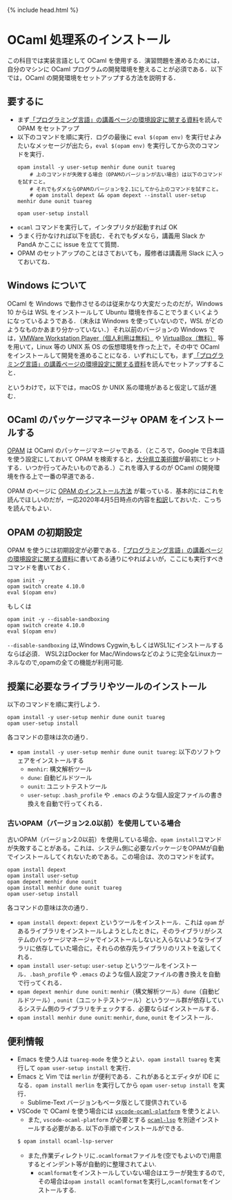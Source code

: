 {% include head.html %}

# OCaml 処理系のインストール

この科目では実装言語として OCaml を使用する．演習問題を進めるためには，自分のマシンに OCaml プログラムの開発環境を整えることが必須である．以下では，OCaml の開発環境をセットアップする方法を説明する．

## 要するに

- まず[「プログラミング言語」の講義ページの環境設定に関する資料](https://hackmd.io/BGPHkpvJRYCvA2j3D9KVhw)を読んで OPAM をセットアップ
- 以下のコマンドを順に実行．ログの最後に `eval $(opam env)` を実行せよみたいなメッセージが出たら，`eval $(opam env)` を実行してから次のコマンドを実行．
  ```
  opam install -y user-setup menhir dune ounit tuareg
      # 上のコマンドが失敗する場合（OPAMのバージョンが古い場合）は以下のコマンドを試すこと。
      # それでもダメならOPAMのバージョンを2.1にしてから上のコマンドを試すこと。
      # opam install depext && opam depext --install user-setup menhir dune ounit tuareg

  opam user-setup install
  ```
- `ocaml` コマンドを実行して，インタプリタが起動すれば OK
- うまく行かなければ以下を読む．それでもダメなら，講義用 Slack か PandA かここに issue を立てて質問．
- OPAM のセットアップのことはさておいても，履修者は講義用 Slack に入っておいてね．

## Windows について

OCaml を Windows で動作させるのは従来かなり大変だったのだが，Windows 10 からは WSL をインストールして Ubuntu 環境を作ることでうまくいくようになっているようである．（末永は Windows を使っていないので，WSL がどのようなものかあまり分かっていない．）それ以前のバージョンの Windows では，[VMWare Workstation Player（個人利用は無料）](https://www.vmware.com/jp/products/workstation-player.html) や [VirtualBox（無料）](https://www.virtualbox.org/) 等を用いて，Linux 等の UNIX 系 OS の仮想環境を作った上で，その中で OCaml をインストールして開発を進めることになる．いずれにしても，まず[「プログラミング言語」の講義ページの環境設定に関する資料](https://www.fos.kuis.kyoto-u.ac.jp/~igarashi/class/pl/setup.html)を読んでセットアップすること．

というわけで，以下では，macOS か UNIX 系の環境があると仮定して話が進む．

## OCaml のパッケージマネージャ OPAM をインストールする

[OPAM](https://opam.ocaml.org/) は OCaml のパッケージマネージャである．（ところで，Google で日本語を使う設定にしておいて OPAM を検索すると，[大分県立美術館](http://www.opam.jp/)が最初にヒットする．いつか行ってみたいものである．）これを導入するのが OCaml の開発環境を作る上で一番の早道である．

OPAM のページに [OPAM のインストール方法](https://opam.ocaml.org/doc/Install.html) が載っている．基本的にはこれを読んでほしいのだが，一応2020年4月5日時点の内容を[和訳](install_opam.jp.md)しておいた．こっちを読んでもよい．

## OPAM の初期設定

OPAM を使うには初期設定が必要である．[「プログラミング言語」の講義ページの環境設定に関する資料](http://www.fos.kuis.kyoto-u.ac.jp/~igarashi/class/pl/setup.html)に書いてある通りにやればよいが，ここにも実行すべきコマンドを書いておく．

```
opam init -y
opam switch create 4.10.0
eval $(opam env)
```

もしくは

```
opam init -y --disable-sandboxing
opam switch create 4.10.0
eval $(opam env)
```

`--disable-sandboxing` は,Windows Cygwin,もしくはWSL1にインストールするならば必須．
WSL2はDocker for Mac/Windowsなどのように完全なLinuxカーネルなので,opamの全ての機能が利用可能.

## 授業に必要なライブラリやツールのインストール

以下のコマンドを順に実行しよう．

```
opam install -y user-setup menhir dune ounit tuareg
opam user-setup install
```

各コマンドの意味は次の通り．

- `opam install -y user-setup menhir dune ounit tuareg`: 以下のソフトウェアをインストールする
  - `menhir`: 構文解析ツール
  - `dune`: 自動ビルドツール
  - `ounit`: ユニットテストツール
  - `user-setup`: `.bash_profile` や `.emacs` のような個人設定ファイルの書き換えを自動で行ってくれる．

### 古いOPAM（バージョン2.0以前）を使用している場合
古いOPAM（バージョン2.0以前）を使用している場合、`opam install`コマンドが失敗することがある。これは、システム側に必要なパッケージをOPAMが自動でインストールしてくれないためである。この場合は、次のコマンドを試す。

```
opam install depext
opam install user-setup
opam depext menhir dune ounit
opam install menhir dune ounit tuareg
opam user-setup install
```

各コマンドの意味は次の通り．

- `opam install depext`: `depext` というツールをインストール．これは `opam` があるライブラリをインストールしようとしたときに，そのライブラリがシステムのパッケージマネージャでインストールしないと入らないようなライブラリに依存していた場合に，それらの依存先ライブラリのリストを返してくれる．
- `opam install user-setup`: `user-setup` というツールをインストール．`.bash_profile` や `.emacs` のような個人設定ファイルの書き換えを自動で行ってくれる．
- `opam depext menhir dune ounit`: `menhir`（構文解析ツール）`dune`（自動ビルドツール）, `ounit`（ユニットテストツール）というツール群が依存しているシステム側のライブラリをチェックする．必要ならばインストールする．
- `opam install menhir dune ounit`: `menhir`, `dune`, `ounit` をインストール．

## 便利情報

- Emacs を使う人は `tuareg-mode` を使うとよい．`opam install tuareg` を実行して `opam user-setup install` を実行．
- Emacs と Vim では `merlin` が便利である．これがあるとエディタが IDE になる．`opam install merlin` を実行してから `opam user-setup install` を実行．
  - Sublime-Text バージョンもベータ版として提供されている
- VSCode で OCaml を使う場合には [`vscode-ocaml-platform`](https://github.com/ocamllabs/vscode-ocaml-platform) を使うとよい.
  - また, `vscode-ocaml-platform` が必要とする [`ocaml-lsp`](https://github.com/ocaml/ocaml-lsp) を別途インストールする必要がある. 以下の手順でインストールができる.
  ```bash
  $ opam install ocaml-lsp-server
  ```
  - また,作業ディレクトリに`.ocamlformat`ファイルを(空でもよいので)用意するとインデント等が自動的に整理されてよい.
    - `ocamlformat`をインストールしていない場合はエラーが発生するので,その場合は`opam install ocamlformat`を実行し,`ocamlformat`をインストールする.
